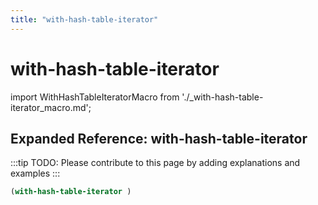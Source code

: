```yaml
---
title: "with-hash-table-iterator"
---
```


# with-hash-table-iterator

import WithHashTableIteratorMacro from './_with-hash-table-iterator_macro.md';

<WithHashTableIteratorMacro />

## Expanded Reference: with-hash-table-iterator

:::tip
TODO: Please contribute to this page by adding explanations and examples
:::

```lisp
(with-hash-table-iterator )
```
